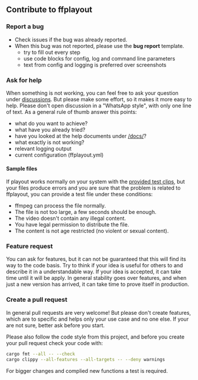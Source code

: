 ## Contribute to ffplayout

### Report a bug

- Check issues if the bug was already reported.
- When this bug was not reported, please use the **bug report** template.
    * try to fill out every step
    * use code blocks for config, log and command line parameters
    * text from config and logging is preferred over screenshots

### Ask for help

When something is not working, you can feel free to ask your question under [discussions](https://github.com/ffplayout/ffplayout/discussions/categories/q-a). But please make some effort, so it makes it more easy to help. Please don't open discussion in a "WhatsApp style", with only one line of text. As a general rule of thumb answer this points:

- what do you want to achieve?
- what have you already tried?
- have you looked at the help documents under [/docs/](/docs)?
- what exactly is not working?
- relevant logging output
- current configuration (ffplayout.yml)

#### Sample files
If playout works normally on your system with the [provided test clips](https://github.com/ffplayout/ffplayout/tree/master/tests/assets/media_sorted), but your files produce errors and you are sure that the problem is related to ffplayout, you can provide a test file under these conditions:
- ffmpeg can process the file normally.
- The file is not too large, a few seconds should be enough.
- The video doesn't contain any illegal content.
- You have legal permission to distribute the file.
- The content is not age restricted (no violent or sexual content).

### Feature request

You can ask for features, but it can not be guaranteed that this will find its way to the code basis. Try to think if your idea is useful for others to and describe it in a understandable way. If your idea is accepted, it can take time until it will be apply. In general stability goes over features, and when just a new version has arrived, it can take time to prove itself in production.

### Create a pull request

In general pull requests are very welcome! But please don't create features, which are to specific and helps only your use case and no one else. If your are not sure, better ask before you start.

Please also follow the code style from this project, and before you create your pull request check your code with:

```BASH
cargo fmt --all -- --check
cargo clippy --all-features --all-targets -- --deny warnings
```

For bigger changes and complied new functions a test is required.
